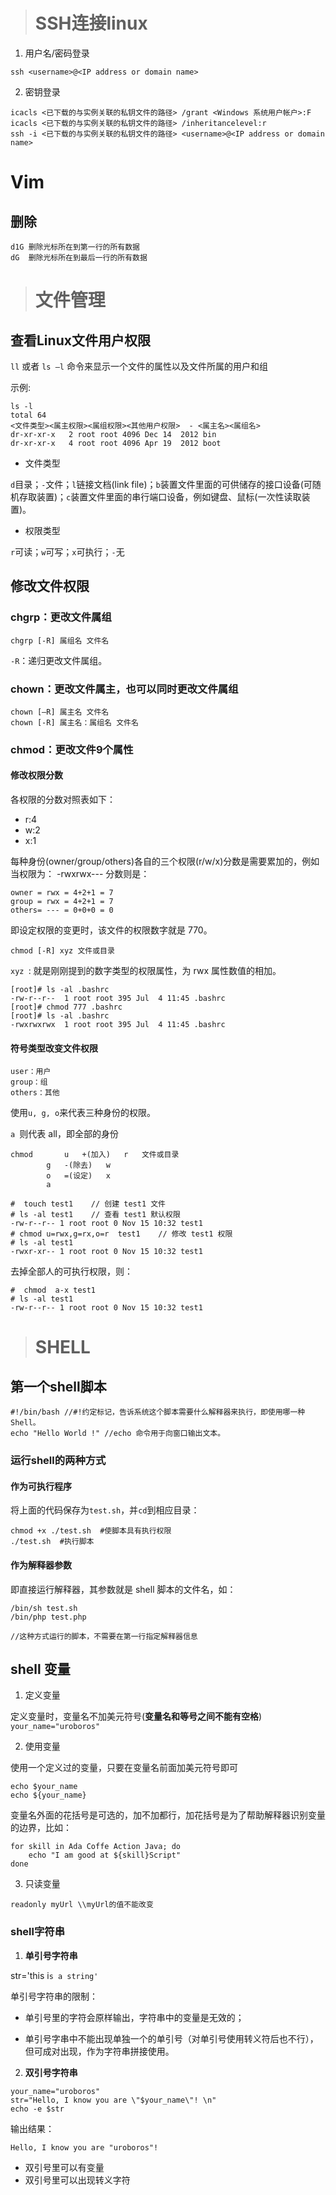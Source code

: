 > # SSH连接linux

1. 用户名/密码登录

`ssh <username>@<IP address or domain name>`

2. 密钥登录

```
icacls <已下载的与实例关联的私钥文件的路径> /grant <Windows 系统用户帐户>:F
icacls <已下载的与实例关联的私钥文件的路径> /inheritancelevel:r
ssh -i <已下载的与实例关联的私钥文件的路径> <username>@<IP address or domain name>

```
# Vim

## 删除
```
d1G	删除光标所在到第一行的所有数据
dG	删除光标所在到最后一行的所有数据
```

> # 文件管理

## 查看Linux文件用户权限

`ll` 或者 `ls –l` 命令来显示一个文件的属性以及文件所属的用户和组

示例:
```
ls -l
total 64
<文件类型><属主权限><属组权限><其他用户权限>  - <属主名><属组名>
dr-xr-xr-x   2 root root 4096 Dec 14  2012 bin
dr-xr-xr-x   4 root root 4096 Apr 19  2012 boot
```

- 文件类型

`d`目录；`-`文件；`l`链接文档(link file)；`b`装置文件里面的可供储存的接口设备(可随机存取装置)；`c`装置文件里面的串行端口设备，例如键盘、鼠标(一次性读取装置)。

- 权限类型

`r`可读；`w`可写；`x`可执行；`-`无

## 修改文件权限

### chgrp：更改文件属组

`chgrp [-R] 属组名 文件名`

`-R`：递归更改文件属组。

### chown：更改文件属主，也可以同时更改文件属组

```
chown [–R] 属主名 文件名
chown [-R] 属主名：属组名 文件名
```

### chmod：更改文件9个属性

#### 修改权限分数

各权限的分数对照表如下：
- r:4
- w:2
- x:1

每种身份(owner/group/others)各自的三个权限(r/w/x)分数是需要累加的，例如当权限为： -rwxrwx--- 分数则是：
```
owner = rwx = 4+2+1 = 7
group = rwx = 4+2+1 = 7
others= --- = 0+0+0 = 0
```


即设定权限的变更时，该文件的权限数字就是 770。

`chmod [-R] xyz 文件或目录`

`xyz `: 就是刚刚提到的数字类型的权限属性，为 rwx 属性数值的相加。
```
[root]# ls -al .bashrc
-rw-r--r--  1 root root 395 Jul  4 11:45 .bashrc
[root]# chmod 777 .bashrc
[root]# ls -al .bashrc
-rwxrwxrwx  1 root root 395 Jul  4 11:45 .bashrc
```

#### 符号类型改变文件权限

```
user：用户
group：组
others：其他
```
使用`u, g, o`来代表三种身份的权限。

`a `则代表 all，即全部的身份

```
chmod		u	+(加入)	r	文件或目录
		g	-(除去)	w
		o	=(设定)	x
		a					
```

```
#  touch test1    // 创建 test1 文件
# ls -al test1    // 查看 test1 默认权限
-rw-r--r-- 1 root root 0 Nov 15 10:32 test1
# chmod u=rwx,g=rx,o=r  test1    // 修改 test1 权限
# ls -al test1
-rwxr-xr-- 1 root root 0 Nov 15 10:32 test1
```

去掉全部人的可执行权限，则：
```
#  chmod  a-x test1
# ls -al test1
-rw-r--r-- 1 root root 0 Nov 15 10:32 test1
```

> # SHELL

## 第一个shell脚本

```
#!/bin/bash //#!约定标记，告诉系统这个脚本需要什么解释器来执行，即使用哪一种 Shell。
echo "Hello World !" //echo 命令用于向窗口输出文本。
```

### 运行shell的两种方式

#### 作为可执行程序

将上面的代码保存为`test.sh`，并`cd`到相应目录：
```
chmod +x ./test.sh  #使脚本具有执行权限
./test.sh  #执行脚本
```

#### 作为解释器参数

即直接运行解释器，其参数就是 shell 脚本的文件名，如：
```
/bin/sh test.sh
/bin/php test.php

//这种方式运行的脚本，不需要在第一行指定解释器信息
```

## shell 变量

1. 定义变量

定义变量时，变量名不加美元符号(**变量名和等号之间不能有空格**)
`your_name="uroboros"`

2. 使用变量

使用一个定义过的变量，只要在变量名前面加美元符号即可
```
echo $your_name
echo ${your_name}
```
变量名外面的花括号是可选的，加不加都行，加花括号是为了帮助解释器识别变量的边界，比如：

```
for skill in Ada Coffe Action Java; do
    echo "I am good at ${skill}Script"
done
```

3. 只读变量

`readonly myUrl \\myUrl的值不能改变`

### shell字符串

1. **单引号字符串** 

str='this i`s a string'`

单引号字符串的限制：

- 单引号里的字符会原样输出，字符串中的变量是无效的；

- 单引号字串中不能出现单独一个的单引号（对单引号使用转义符后也不行），但可成对出现，作为字符串拼接使用。

2. **双引号字符串**

```
your_name="uroboros"
str="Hello, I know you are \"$your_name\"! \n"
echo -e $str
```

输出结果：

`Hello, I know you are "uroboros"!` 

- 双引号里可以有变量
- 双引号里可以出现转义字符


